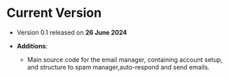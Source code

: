 # Current Version
- Version 0.1 released on **26 June 2024**

- **Additions**:
    - Main source code for the email manager, containing account setup, and structure to spam manager,auto-respond and send emails.
